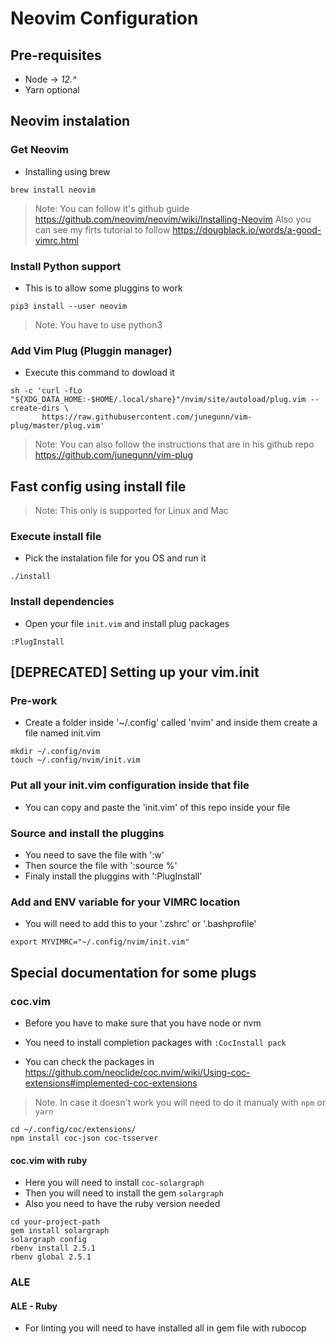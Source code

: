 # Neovim Configuration

## Pre-requisites
- Node -> *12.^*
- Yarn optional

## Neovim instalation

### Get Neovim

- Installing using brew

```
brew install neovim
```

> Note: You can follow it's github guide https://github.com/neovim/neovim/wiki/Installing-Neovim
> Also you can see my firts tutorial to follow https://dougblack.io/words/a-good-vimrc.html

### Install Python support
- This is to allow some pluggins to work

```
pip3 install --user neovim
```

> Note: You have to use python3

### Add Vim Plug (Pluggin manager)

- Execute this command to dowload it

```
sh -c 'curl -fLo "${XDG_DATA_HOME:-$HOME/.local/share}"/nvim/site/autoload/plug.vim --create-dirs \
       https://raw.githubusercontent.com/junegunn/vim-plug/master/plug.vim'
```

> Note: You can also follow the instructions that are in his github repo https://github.com/junegunn/vim-plug

## Fast config using install file

> Note: This only is supported for Linux and Mac

### Execute install file

- Pick the instalation file for you OS and run it

```
./install
```

### Install dependencies

- Open your file `init.vim` and install plug packages

```
:PlugInstall
```

## [DEPRECATED] Setting up your vim.init

### Pre-work

- Create a folder inside '~/.config' called 'nvim' and inside them create a file named init.vim

```
mkdir ~/.config/nvim
touch ~/.config/nvim/init.vim
```

### Put all your init.vim configuration inside that file

- You can copy and paste the 'init.vim' of this repo inside your file

### Source and install the pluggins

- You need to save the file with ':w'
- Then source the file with ':source %'
- Finaly install the pluggins with ':PlugInstall'

### Add and ENV variable for your VIMRC location
- You will need to add this to your '.zshrc' or '.bashprofile'

```
export MYVIMRC="~/.config/nvim/init.vim"
```
## Special documentation for some plugs

### coc.vim

- Before you have to make sure that you have node or nvm

- You need to install completion packages with `:CocInstall pack`
- You can check the packages in https://github.com/neoclide/coc.nvim/wiki/Using-coc-extensions#implemented-coc-extensions
> Note. In case it doesn't work you will need to do it manualy with `npm` or `yarn`
```
cd ~/.config/coc/extensions/
npm install coc-json coc-tsserver
```

#### coc.vim with ruby
- Here you will need to install `coc-solargraph`
- Then you will need to install the gem `solargraph`
- Also you need to have the ruby version needed

```
cd your-project-path
gem install solargraph
solargraph config
rbenv install 2.5.1
rbenv global 2.5.1
```

### ALE

#### ALE - Ruby
- For linting you will need to have installed all in gem file with rubocop
